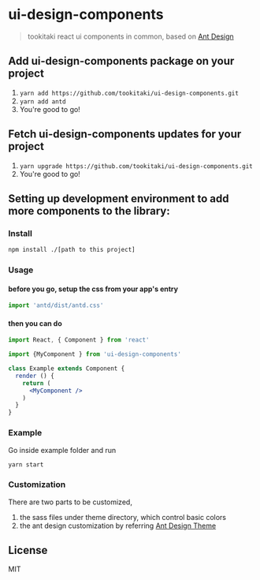 # ui-design-components

> tookitaki react ui components in common, based on [Ant Design](https://ant.design)

## Add ui-design-components package on your project
1. `yarn add https://github.com/tookitaki/ui-design-components.git`
2. `yarn add antd`
3. You're good to go!

## Fetch ui-design-components updates for your project
1. `yarn upgrade https://github.com/tookitaki/ui-design-components.git`
2. You're good to go!

## Setting up development environment to add more components to the library:

### Install

```bash
npm install ./[path to this project]
```

### Usage

#### before you go, setup the css from your app's entry

```js
import 'antd/dist/antd.css'
```

#### then you can do

```jsx
import React, { Component } from 'react'

import {MyComponent } from 'ui-design-components'

class Example extends Component {
  render () {
    return (
      <MyComponent />
    )
  }
}
```

### Example

Go inside example folder and run

```bash
yarn start
```

### Customization

There are two parts to be customized,
1. the sass files under theme directory, which control basic colors
2. the ant design customization by referring [Ant Design Theme](https://ant.design/docs/react/customize-theme)

## License

MIT
